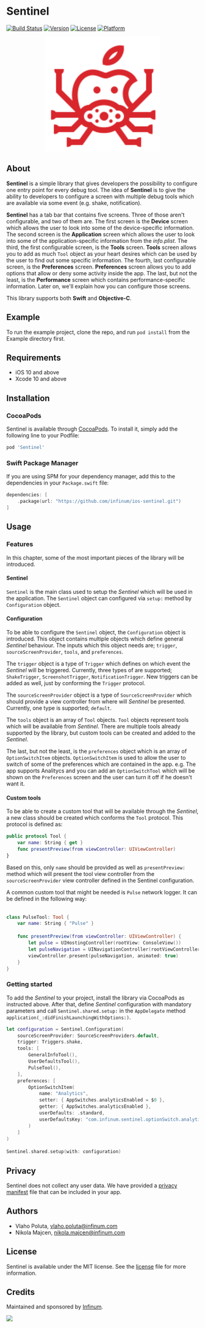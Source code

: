 # Sentinel
[![Build Status](https://app.bitrise.io/app/56dc4082e9c3bb9e/status.svg?token=aHG6rIR2XDrJ3xNOIO2hXw&branch=master)](https://app.bitrise.io/app/56dc4082e9c3bb9e)
[![Version](https://img.shields.io/cocoapods/v/Sentinel.svg?style=flat)](https://cocoapods.org/pods/Sentinel)
[![License](https://img.shields.io/cocoapods/l/Sentinel.svg?style=flat)](https://cocoapods.org/pods/Sentinel)
[![Platform](https://img.shields.io/cocoapods/p/Sentinel.svg?style=flat)](https://cocoapods.org/pods/Sentinel)

<p align="center">
    <img src="ic-sentinel.svg" width="300" max-width="50%" alt="Sentinel"/>
</p>

## About

**Sentinel** is a simple library that gives developers the possibility to configure one entry point for every debug tool. The idea of **Sentinel** is to give the ability to developers to configure a screen with multiple debug tools which are available via some event (e.g. shake, notification).

**Sentinel** has a tab bar that contains five screens. Three of those aren't configurable, and two of them are. The first screen is the **Device** screen which allows the user to look into some of the device-specific information. The second screen is the **Application** screen which allows the user to look into some of the application-specific information from the <i>info.plist</i>. The third, the first configurable screen, is the **Tools** screen. **Tools** screen allows you to add as much `Tool` object as your heart desires which can be used by the user to find out some specific information. The fourth, last configurable screen, is the **Preferences** screen. **Preferences** screen allows you to add options that allow or deny some activity inside the app. The last, but not the least, is the **Performance** screen which contains performance-specific information. Later on, we'll explain how you can configure those screens.

This library supports both **Swift** and **Objective-C**.

## Example

To run the example project, clone the repo, and run `pod install` from the Example directory first.

## Requirements

* iOS 10 and above
* Xcode 10 and above

## Installation

### CocoaPods

Sentinel is available through [CocoaPods](https://cocoapods.org). To install
it, simply add the following line to your Podfile:

```ruby
pod 'Sentinel'
```

### Swift Package Manager

If you are using SPM for your dependency manager, add this to the dependencies in your `Package.swift` file:

```swift
dependencies: [
    .package(url: "https://github.com/infinum/ios-sentinel.git")
]
```

## Usage

### Features

In this chapter, some of the most important pieces of the library will be introduced.

#### Sentinel

`Sentinel` is the main class used to setup the *Sentinel* which will be used in the application. The `Sentinel` object can configured via `setup:` method by `Configuration` object.

#### Configuration

To be able to configure the `Sentinel` object, the `Configuration` object is introduced. This object contains multiple objects which define general *Sentinel* behaviour. The inputs which this object needs are; `trigger`, `sourceScreenProvider`, `tools`, and `preferences`.  

The `trigger` object is a type of `Trigger` which defines on which event the *Sentinel* will be triggered. Currently, three types of are supported; `ShakeTrigger`, `ScreenshotTrigger`, `NotificationTrigger`. New triggers can be added as well, just by conforming the `Trigger` protocol.

The `sourceScreenProvider` object is a type of `SourceScreenProvider` which should provide a view controller from where will *Sentinel* be presented. Currently, one type is supported; `default`.

The `tools` object is an array of `Tool` objects. `Tool` objects represent tools which will be available from *Sentinel*. There are multiple tools already supported by the library, but custom tools can be created and added to the *Sentinel*.

The last, but not the least, is the `preferences` object which is an array of `OptionSwitchItem` objects. `OptionSwitchItem` is used to allow the user to switch of some of the preferences which are contained in the app. e.g. The app supports Analitycs and you can add an `OptionSwitchTool` which will be shown on the `Preferences` screen and the user can turn it off if he doesn't want it.

#### Custom tools

To be able to create a custom tool that will be available through the *Sentinel*, a new class should be created which conforms the `Tool` protocol. This protocol is defined as:

```swift
public protocol Tool {
    var name: String { get }
    func presentPreview(from viewController: UIViewController)
}

```

Based on this, only `name` should be provided as well as `presentPreview:` method which will present the tool view controller from the `sourceScreenProvider` view controller defined in the Sentinel configuration.

A common custom tool that might be needed is `Pulse` network logger. It can be defined in the following way:

```swift

class PulseTool: Tool {
    var name: String { "Pulse" }

    func presentPreview(from viewController: UIViewController) {
        let pulse = UIHostingController(rootView: ConsoleView())
        let pulseNavigation = UINavigationController(rootViewController: pulse)
        viewController.present(pulseNavigation, animated: true)
    }
}

```

### Getting started

To add the *Sentinel* to your project, install the library via CocoaPods as instructed above. After that, define *Sentinel* configuration with mandatory parameters and call `Sentinel.shared.setup:` in the `AppDelegate` method `application(_:didFinishLaunchingWithOptions:)`.

```swift
let configuration = Sentinel.Configuration(
    sourceScreenProvider: SourceScreenProviders.default,
    trigger: Triggers.shake,
    tools: [
        GeneralInfoTool(),
        UserDefaultsTool(),
        PulseTool(),
    ],
    preferences: [
        OptionSwitchItem(
            name: "Analytics",
            setter: { AppSwitches.analyticsEnabled = $0 },
            getter: { AppSwitches.analyticsEnabled },
            userDefaults: .standard,
            userDefaultsKey: "com.infinum.sentinel.optionSwitch.analytics"
        )
    ]
)

Sentinel.shared.setup(with: configuration)
```

## Privacy

Sentinel does not collect any user data. We have provided a [privacy manifest](https://github.com/infinum/ios-sentinel/blob/master/Sentinel/SupportingFiles/PrivacyInfo.xcprivacy) file that can be included in your app.


## Authors

* Vlaho Poluta, vlaho.poluta@infinum.com
* Nikola Majcen, nikola.majcen@infinum.com

## License

Sentinel is available under the MIT license. See the [license](LICENSE) file for more information.

## Credits

Maintained and sponsored by [Infinum](http://www.infinum.com).

<a href='https://infinum.co'>
   <img src='https://cloud.githubusercontent.com/assets/1422973/24369980/9c36b0a6-12da-11e7-898a-b711ed7ca52f.png' href='https://infinum.com' width='264'>
</a>
